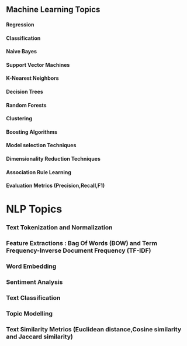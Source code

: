 ## Machine Learning Topics

####  Regression
#### Classification
#### Naive Bayes
#### Support Vector Machines
#### K-Nearest Neighbors
#### Decision Trees
#### Random Forests
#### Clustering
#### Boosting Algorithms
#### Model selection Techniques
#### Dimensionality Reduction Techniques
#### Association Rule Learning
#### Evaluation Metrics (Precision,Recall,F1)


# NLP Topics

### Text Tokenization and Normalization
### Feature Extractions : Bag Of Words (BOW) and Term Frequency-Inverse Document Frequency (TF-IDF)
### Word Embedding
### Sentiment Analysis
### Text Classification
### Topic Modelling
### Text Similarity Metrics (Euclidean distance,Cosine similarity and Jaccard similarity)
